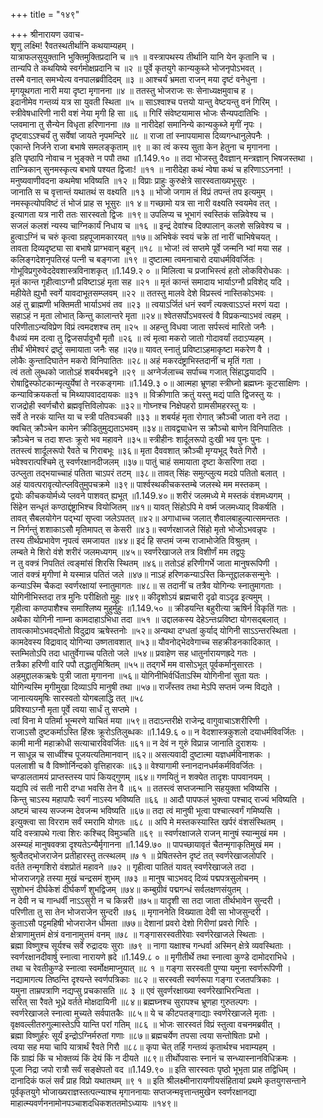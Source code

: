 +++
title = "१४९"

+++
श्रीनारायण उवाच-  
शृणु लक्ष्मि! रैवतस्थतीर्थानि कथयाम्यहम् ।  
यात्राफलसुयुक्तानि भुक्तिमुक्तिप्रदानि च ॥१ ॥
वस्त्रापथस्य तीर्थानि यानि येन कृतानि च ।  
तान्यपि ते कथयिष्ये स्वर्गमोक्षप्रदानि च ॥२ ॥
पूर्वे कृतयुगे कान्यकुब्जे भोजनृपोऽभवत् ।  
तस्मै वनात् समभ्येत्य वनपालब्रवीदिदम् ॥३ ॥
आश्चर्यं भ्रमता राजन् मया दृष्टं वनेधुना ।  
मृगयूथगता नारी मया दृष्टा मृगानना ॥४ ॥
ततस्तु भोजराजः सः सेनाध्यक्षमुवाच ह ।  
इदानीमेव गन्तव्यं यत्र सा युवती स्थिता ॥५ ॥
साऽश्वाश्च पत्तयो यान्तु वेष्टयन्तु वनं गिरिम् ।  
स्त्रीवेषधारिणी नारी वशं नेया मृगी हि सा ॥६ ॥
गिरिं संवेष्टयामास भोजः सैन्यपदातिभिः ।  
प्लवमाना तु सैन्येन विधृता हरिणानना ॥७ ॥
नारीदेहां समानिन्ये कान्यकुब्जे मृगीं नृपः ।  
दृष्ट्वाऽऽश्चर्यं तु सर्वेषां जायते नृपमन्दिरे ॥८ ॥
राजा तां स्नापयामास दिव्यगन्धानुलेपनैः ।  
एकान्ते निर्जने राजा बभाषे समलङ्कृताम् ॥९ ॥
का त्वं कस्य सुता केन हेतुना च मृगानना ।  
इति पृष्ठापि नोवाच न भुङ्क्ते न पपौ तथा ॥1.149.१० ॥
तदा भोजस्तु दैवज्ञान् मन्त्रज्ञान् भिषजस्तथा ।  
तान्त्रिकान् सुनमस्कृत्य बभाषे पश्यत द्विजाः! ॥११ ॥
नारीदेहा कथं न्वेषा कथं च हरिणाऽऽनना! ।  
मनुष्यवाणीवदना कथमेषा भविष्यति ॥१२ ॥
विप्राः प्राहुः कुरुक्षेत्रे सारस्वताख्यभूसुरः ।  
जानाति स च वृत्तान्तं यथातथं स वक्ष्यति ॥१३ ॥
भोजो जगाम तं विप्रं तपन्तं तप इत्यमुम् ।  
नमस्कृत्योपविष्टं तं भोजं प्राह स भूसुरः ॥१ ४॥
गच्छामो यत्र सा नारी वक्ष्यति स्वयमेव तत् ।  
इत्यागता यत्र नारी ततः सारस्वतो द्विजः ॥१९॥
उपलिप्य च भूभागं स्वस्तिकं सन्निवेश्य च ।  
सजलं कलशं न्यस्य चाग्निकार्यं निधाय च ॥१६ ॥
इन्द्रं देवांश्च दिक्पालान् कलशे सन्निवेश्य च ।  
हुत्वाऽग्निं च चरुं कृत्वा ग्रहपूजामकारयत् ॥१७॥
अभिषेकं स्वयं चक्रे तां नारीं चाभिषेचयत् ।  
तावता दिव्यदृष्ट्या सा बभाषे प्राग्भवान् बहून् ॥१८ ॥
भोज! त्वं सप्तमे पूर्वे जन्मनि भ्वां मया सह ।  
कलिङ्गदेशनृपतिरहं पत्नी च बङ्गजा ॥१९ ॥
दुष्टात्मा त्वमनाचारो दयाधर्मविवर्जितः ।  
गोभूविप्रगुरुवेददेवशास्त्रविनाशकृत् ॥1.149.२ ० ॥
मिलित्वा च प्रजाभिस्त्वं हतो लोकविरोधकः ।  
मृतं कान्त गृहीत्वाऽग्नौ प्रविष्टाऽहं मृता सह ॥२१ ॥
मृतं कान्तं समादाय भार्याऽग्नौ प्रविशेद् यदि ।  
महीयेते ह्युभौ स्वर्गे यावदाभूतसम्प्लवम् ॥२२ ॥
ततस्तु मालवे देशे विप्रस्त्वं नास्तिकोऽभवः ।  
अहं तु ब्राह्मणी भक्तिमती भार्याऽभवं तव ॥२३ ॥
त्वयाऽर्जितं धनं स्वर्णं त्यक्त्वाऽऽप्तं मरणं यदा ।  
सहाऽहं न मृता लोभात् किन्तु कालान्तरे मृता ॥२४॥
श्वेतसर्पोऽभवस्त्वं वै विप्रकन्याऽभवं त्वहम् ।  
परिणीताऽन्यविप्रेण विप्रं त्वमदशश्च तम् ॥२५ ॥
अहन्तु विधवा जाता सर्पस्त्वं मारितो जनैः ।  
वैधव्यं मम दत्वा तु द्विजसर्पावुभौ मृतौ ॥२६ ॥
त्वं मृत्वा मकरो जातो गोदावर्यां तदाऽप्यहम् ।  
तीर्थं भीमेश्वरं द्रष्टुं समायाता जनैः सह ॥२७॥
यावत् स्नातुं प्रविष्टाऽहमाकृष्टा मकरेण वै ।  
लोकैः कुन्तादिघातेन मकरो विनिपातितः ॥२८॥
अहं मकरदंष्ट्राभिस्तदानीं च मृतिं गता ।  
त्वं ततो लुब्धको जातोऽहं शबर्यभबद्वने ॥२९ ॥
अग्नेर्जलाच्च सर्पाच्च गजात् सिंहाद्धयादपि ।  
रोषाद्विस्फोटकान्मृत्युर्येषां ते नरकङ्गमाः ॥1.149.३ ०॥
आत्महा भ्रूणहा स्त्रीघ्नो ब्रह्मघ्नः कूटसाक्षिणः ।  
कन्याविक्रयकर्ता च मिथ्यापवाददायकः ॥३१ ॥
विक्रीणाति क्रतुं यस्तु मद्यं पाति द्विजस्तु यः ।  
राजद्रोही स्वर्णचौरो ब्रह्मवृत्तिविलोपकः ॥३२॥
गोघ्नश्च निक्षेपहरो ग्रामसीमहरस्तु यः ।  
सर्वे ते नरकं यान्ति या च स्त्री पतिवञ्चकी ॥३३ ॥
शबर्यहं मृता रोगात् क्रौञ्ची जाता वने तदा ।  
क्वचित् क्रौञ्चेन कामेन क्रीडितुमुद्यताऽभवम् ॥३४॥
तावद्व्याधेन स क्रौञ्चो बाणेन विनिपातितः ।  
क्रौञ्चेन च तदा शप्तः क्रूरो भव महावने ॥३५॥
स्त्रीहीनः शार्दूलरूपो दुःखी भव पुनः पुनः ।  
ततस्त्वं शार्दूलरूपो रैवते च गिराबभूः ॥३६॥
मृता दैववशात् क्रौञ्ची मृग्यभूद् रैवते गिरौ ।  
भवेश्वरात्पश्चिमे तु स्वर्णरक्षानदीजलम् ॥३७॥
पातुं चाहं समायाता दृष्टा केसरिणा तदा ।  
उत्प्लुता तद्भयाच्चाहं पतिता चाऽपरं तटम् ॥३८॥
तावत् सिंहः समुत्प्लुत्य मदग्रे पतितो बलात् ।  
अहं यावत्परावृत्योत्प्लवितुमुपचक्रमे ॥३९॥
पार्श्वस्थकीचकस्तम्बे जलस्थे मम मस्तकम् ।  
द्वयोः कीचकयोर्मध्ये प्लवने पाशवत् ह्यभूत् ॥1.149.४०॥
शरीरं जलमध्ये मे मस्तकं वंशमध्यगम् ।  
सिंहेन सन्धृतं कण्ठाद्दंष्ट्राभिश्च वियोजितम् ॥४१॥
यावत् सिंहोऽपि मे वर्ष्म जलमध्याद् विकर्षति ।  
तावत् सैबलयोगेन पद्भ्यां सृप्त्वा जलेऽपतत् ॥४२॥
अगाधाच्च जलात् शैवालबाहुल्यात्समन्ततः ।  
न निर्गन्तुं शशाकाऽसौ मृतिमापत् स केसरी ॥४३॥
स्वर्णरक्षाजले सिंहो मृतो भोजोऽभवन्नृपः ।  
तस्य तीर्थप्रभावेण नृपत्वं समजायत ॥४४॥
इदं हि सप्तमं जन्म राजाभोजेति विश्रुतम् ।  
लम्बते मे शिरो वंशे शरीरं जलमध्यगम् ॥४५॥
स्वर्णरेखाजले तत्र विशीर्णं मम तद्वपुः  
न तु वक्त्रं निपतितं त्वङ्मांसं शिरसि स्थितम् ॥४६॥
ततोऽहं हरिणीगर्भे जाता मानुषरूपिणी ।  
जातं वक्त्रं मृगीणां मे यस्मान्न पतितं जले ॥४७॥
नाऽहं हरिणकन्याऽस्ति किन्तूद्दालकसन्मुनेः ।  
कन्याऽस्मि चैकदा स्वर्णरक्षायां स्नातुमागतः ॥४८॥
स तदानीं च तत्रैव योगिन्यः स्नातुमागताः ।  
योगिनीभिस्तदा तत्र मुनिः परीक्षितो मुहुः ॥४९॥
कीदृशोऽयं ब्रह्मचारी दृढो वाऽदृढ इत्यमुम् ।  
गृहीत्वा कण्ठपाशैश्च समाश्लिष्य मुहुर्मुहुः ॥1.149.५० ॥
क्रीडयन्ति बहुरीत्या ऋषिर्न विकृतिं गतः ।  
अथैका योगिनी नाम्ना कामदाहाऽभिधा तदा ॥५१ ॥
उद्दालकस्य देहेऽन्तःप्रविष्टा योगसद्बलात् ।  
तावत्कामोऽभवद्भीतो विदुद्राव ऋषेस्तनोः ॥५२॥
अन्यथा दग्धतां कुर्याद् योगिनी साऽऽन्तरस्थिता ।  
कामदेवस्य विद्रावाद् योगिन्या उष्णतावशात् ॥५३॥
यौवनोद्भेदवेगाच्च सहक्रीडनकादिकात् ।  
स्तम्भितोऽपि तदा धातुर्वेगाच्च पतितो जले ॥५४॥
प्रवाहेण सह धातुर्नारायणह्रदे गतः ।  
तत्रैका हरिणी वारि पपौ तद्धातुमिश्रितम् ॥५५॥
तद्गर्भे मम वासोऽभूत् पूर्वकर्मानुसारतः ।  
अहमुद्दालकऋषेः पुत्री जाता मृगानना ॥५६॥
योगिनीभिर्वर्धिताऽस्मि योगिनीनां सुता यतः ।  
योगिन्यस्मि मृगीमुखा दिव्याऽपि मानुषी तथा ॥५७॥
राजँस्तव तथा मेऽपि सप्तमं जन्म विद्यते ।  
जानात्ययमृषिः सारस्वतो योगबलाद्धि तत् ॥५८  
प्रविश्याऽग्नौ मृता पूर्वे त्वया सार्धं तु सप्तमे ।  
त्वां विना मे पतिर्मा भून्मरणे याचितं मया ॥५९॥
तदाऽन्तरीक्षे राजेन्द्र वागुवाचाऽशरीरिणी ।  
राजाऽसौ दुष्टकर्माऽस्ति हिंस्रः क्रूरोऽतिलुब्धकः ॥1.149.६ ०॥
न वेदशास्त्रकुशलो दयाधर्मविवर्जितः ।  
कामी मानी महाक्रोधी सत्याचारविवर्जितः ॥६१॥
न देवं न गुरुं विप्रान्न जानाति दुराशयः ।  
न साधून्न च साध्वींश्च पूजयत्यतिमानवान् ॥६२॥
असत्यवादी दुष्टात्मा यज्ञधर्मविनाशकः ।  
पललाशी च वै विष्णोर्निन्दको वृत्तिहारकः ॥६३॥
वेश्यागामी स्नानदानधर्मकर्मविवर्जितः ।  
चण्डालतामयं प्राप्तस्तस्य पापं कियद्गुणम् ॥६४॥
गणयितुं न शक्येत तादृशः पापवानयम् ।  
यद्यपि त्वं सती नारी दग्धा भवसि तेन वै ॥६५ ॥
ततस्त्वं सप्तजन्मानि सहयुक्ता भविष्यसि ।  
किन्तु चाऽस्य महापापैः स्वर्गं नाऽस्य भविष्यति ॥६६ ॥
आदौ पापफलं भुक्त्वा पश्चाद् राज्यं भविष्यति ।  
अष्टमं चास्य सज्जन्म देवजन्म भविष्यति ॥६७॥
तदा त्वं मानुषी भूत्वा पश्चात्स्वर्गं गमिष्यसि ।  
इत्युक्त्वा सा विरराम सर्वं स्मरामि योगतः ॥६८ ॥
अपि मे मस्तकस्यास्ति खर्परं वंशसंस्थितम् ।  
यदि वस्त्रापथे गत्वा शिरः कश्चिद् विमुञ्चति ॥६९ ॥
स्वर्णरक्षाजले राजन् मानुषं स्यान्मुखं मम ।  
अस्म्यहं मानुषवक्त्रा दृश्यतेऽन्यैर्मृगानना ॥1.149.७० ॥
पापच्छायावृतं चैतन्मृगाकृतिमुखं मम ।  
श्रुत्वैतद्भोजराजेन प्रतीहारस्तु तत्स्थलम् ॥७ १ ॥
प्रेषितस्तेन दृष्टं तत् स्वर्णरेखाजलोपरि ।  
वर्तते तन्मृगशिरो वंशप्रोतं महावने ॥७२ ॥
गृहीत्वा पातितं यावत् स्वर्णरेखाजले तदा ।  
भोजराजगृहे तस्या मुखं चन्द्रसमं शुभम् ॥७३ ॥
मानुष चाऽभवद् दिव्यं पद्मपत्रसुलोचनम् ।  
सुशोभनं दीर्घकेशं दीर्घकर्णं शुभद्विजम् ॥७४॥
कम्बुग्रीवं पद्मगन्धं सर्वलक्षणसंयुतम् ।  
न देवी न च गान्धर्वी नाऽऽसुरी न च किन्नरी ॥७५॥
यादृशी सा तदा जाता तीर्थभावेन सुन्दरी ।  
परिणीता तु सा तेन भोजराजेन सुन्दरी ॥७६ ॥
मृगाननेति विख्याता देवी सा भोजसुन्दरी ।  
कुताऽसौ पट्टमहिषी भोजराजेन धीमता ॥७७॥
देशानां प्रवरो देशो गिरीणां प्रवरो गिरिः ।  
क्षेत्राणामुत्तमं क्षेत्रं वनानामुत्तमं वनम् ॥७८ ॥
गङ्गासरस्वतीरेवाः स्वर्णरेखाजले स्थिताः ।  
ब्रह्मा विष्णुश्च सूर्यश्च सर्वे रुद्रादयः सुराः ॥७९ ॥
नागा यक्षाश्च गन्धर्वा अस्मिन् क्षेत्रे व्यवस्थिताः ।  
स्वर्णरक्षानदीवार्षु स्नात्वा नारायणे ह्रदे ॥1.149.८ ० ॥
मृगीतीर्थे तथा स्नात्वा कुण्डे दामोदराभिधे ।  
तथा च रेवतीकुण्डे स्नात्वा स्वर्मोक्षमाप्नुयात् ॥८ १ ॥
गङ्गा सरस्वती पुण्या यमुना स्वर्णरूपिणी ।  
नद्यामागत्य तिष्ठन्ति दृश्यन्ते स्वर्णपत्रिकाः ॥८२ ॥
सरस्वती स्वर्णरूपा गङ्गा रजतपत्रिकाः ।  
यमुना ताम्रपत्राणि नद्यप्सु प्रचकासति ॥८ ३ ॥
एवं सुवर्णरक्षाख्या स्वर्णरेखाभिरन्विता ।  
सरित् सा रैवते भूध्रे वर्तते मोक्षदायिनी ॥८४॥
ब्रह्मघ्नश्च सुरापश्च भ्रूणहा गुरुतल्पगः ।  
स्वर्णरेखाजले स्नात्वा मुच्यते सर्वपातकैः ॥८५॥
ये च कीटपतङ्गाद्याः स्वर्णरेखाजले मृताः ।  
वृक्षवल्लीतरुगुल्मास्तेऽपि यान्ति परां गतिम् ॥८६ ॥
भोजः सारस्वतं विप्रं स्तुत्वा वचनमब्रवीत् ।  
ब्रह्मा विष्णुर्हरः सूर्यं इन्द्रोऽग्निर्मरुतां गणाः ॥८७॥
ब्रह्मचर्येण तपसा त्वया सन्तोषिताः प्रभो ।  
त्वया सह मया चापि यात्रार्थं रैवते गिरौ ॥८८॥
कृपा चेत् तर्हि गन्तव्यं कृतार्थश्च भवाम्यहम् ।  
किं ग्राह्यं किं च भोक्तव्यं किं देयं किं न दीयते ॥८९॥
तीर्थोपवासः स्नानं च सन्ध्यास्नानविधिक्रमः ।  
पूजा निद्रा जपो रात्रौ सर्वं सङ्क्षेपतो वद ॥1.149.९० ॥
इति सारस्वतः पृष्ठो भूभृता प्राह तद्विधिम् ।  
दानादिकं फलं सर्वं प्राह विप्रो यथातथम् ॥९ १ ॥
इति श्रीलक्ष्मीनारायणीयसंहितायां प्रथमे कृतयुगसन्ताने पूर्वकृतयुगे भोजाख्यराज्ञस्तत्पत्न्याश्च मृगाननायाः सप्तजन्मवृत्तान्तमुखेन स्वर्णरक्षानद्या माहात्म्यवर्णननामोनपञ्चाशदधिकशततमोऽध्यायः ॥१४९॥
    
